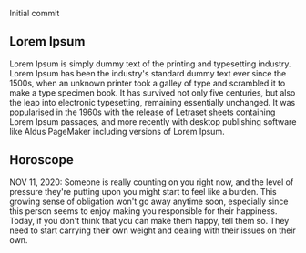 Initial commit

## Lorem Ipsum

Lorem Ipsum is simply dummy text of the printing and typesetting industry. Lorem Ipsum has been the industry's standard dummy text ever since the 1500s, when an unknown printer took a galley of type and scrambled it to make a type specimen book. It has survived not only five centuries, but also the leap into electronic typesetting, remaining essentially unchanged. It was popularised in the 1960s with the release of Letraset sheets containing Lorem Ipsum passages, and more recently with desktop publishing software like Aldus PageMaker including versions of Lorem Ipsum.

## Horoscope

NOV 11, 2020: Someone is really counting on you right now, and the level of pressure they're putting upon you might start to feel like a burden. This growing sense of obligation won't go away anytime soon, especially since this person seems to enjoy making you responsible for their happiness. Today, if you don't think that you can make them happy, tell them so. They need to start carrying their own weight and dealing with their issues on their own.
